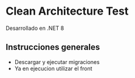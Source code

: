 

# Clean Architecture Test

Desarrollado en .NET 8

## Instrucciones generales

- Descargar y ejecutar migraciones
- Ya en ejecucion utilizar el front

